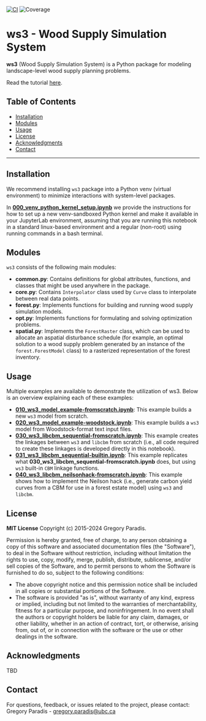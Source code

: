 [![CI](https://github.com/UBC-FRESH/ws3/actions/workflows/ci.yml/badge.svg)](https://github.com/UBC-FRESH/ws3/actions/workflows/ci.yml)
![Coverage](coverage.svg)

    
# ws3 - Wood Supply Simulation System

**ws3** (Wood Supply Simulation System) is a Python package for modeling landscape-level wood supply planning problems.

Read the tutorial [here](https://egh-ws3.readthedocs.io/en/latest/index.html).

## Table of Contents

- [Installation](#installation) 
- [Modules](#modules)
- [Usage](#usage)
- [License](#license)
- [Acknowledgments](#acknowledgments)
- [Contact](#contact)

---

## Installation

We recommend installing `ws3` package into a Python venv (virtual environment) to minimize interactions with system-level packages. 

In [**000_venv_python_kernel_setup.ipynb**](https://github.com/ghasemiegh/ws3/blob/dev/examples/000_venv_python_kernel_setup.ipynb) we provide the instructions for how to set up a new venv-sandboxed Python kernel and make it available in your JupyterLab environment, assuming that you are running this notebook in a standard linux-based environment and a regular (non-root) using running commands in a bash terminal. 

## Modules 

`ws3` consists of the following main modules:

- **common.py**: Contains definitions for global attributes, functions, and classes that might be used anywhere in the package.
- **core.py**: Contains `Interpolator` class used by ``Curve`` class to interpolate between real data points.
- **forest.py**: Implements functions for building and running wood supply simulation models.
- **opt.py**: Implements functions for formulating and solving optimization problems. 
- **spatial.py**: Implements the `ForestRaster` class, which can be used to allocate an aspatial disturbance schedule (for example, an optimal solution to a wood supply problem generated by an instance of the `forest.ForestModel` class) to a rasterized representation of the forest inventory.

## Usage 

Multiple examples are available to demonstrate the utilization of ws3. Below is an overview explaining each of these examples:

- [**010_ws3_model_example-fromscratch.ipynb**](https://github.com/ghasemiegh/ws3/blob/dev/examples/010_ws3_model_example-fromscratch.ipynb): This example builds a new `ws3` model from scratch.
- [**020_ws3_model_example-woodstock.ipynb**](https://github.com/ghasemiegh/ws3/blob/dev/examples/020_ws3_model_example-woodstock.ipynb): This example builds a `ws3` model from Woodstock-format text input files.
- [**030_ws3_libcbm_sequential-fromscratch.ipynb**](https://github.com/ghasemiegh/ws3/blob/dev/examples/030_ws3_libcbm_sequential-fromscratch.ipynb): This example creates the linkages between `ws3` and `libcbm` from scratch (i.e., all code required to create these linkages is developed directly in this notebook).
- [**031_ws3_libcbm_sequential-builtin.ipynb**](https://github.com/ghasemiegh/ws3/blob/dev/examples/031_ws3_libcbm_sequential-builtin.ipynb): This example replicates what **030_ws3_libcbm_sequential-fromscratch.ipynb** does, but using `ws3` built-in `CBM` linkage functions.
- [**040_ws3_libcbm_neilsonhack-fromscratch.ipynb**](https://github.com/ghasemiegh/ws3/blob/dev/examples/040_ws3_libcbm_neilsonhack-fromscratch.ipynb): This example shows how to implement the Neilson hack (i.e., generate carbon yield curves from a CBM for use in a forest estate model) using `ws3` and `libcbm`.

## License

**MIT License**
Copyright (c) 2015-2024 Gregory Paradis.

Permission is hereby granted, free of charge, to any person obtaining a copy of this software and associated documentation files (the "Software"), to deal in the Software without restriction, including without limitation the rights to use, copy, modify, merge, publish, distribute, sublicense, and/or sell copies of the Software, and to permit persons to whom the Software is furnished to do so, subject to the following conditions:

- The above copyright notice and this permission notice shall be included in all copies or substantial portions of the Software.
- The software is provided "as is", without warranty of any kind, express or implied, including but not limited to the warranties of merchantability, fitness for a particular purpose, and noninfringement. In no event shall the authors or copyright holders be liable for any claim, damages, or other liability, whether in an action of contract, tort, or otherwise, arising from, out of, or in connection with the software or the use or other dealings in the software.

## Acknowledgments

TBD

## Contact

For questions, feedback, or issues related to the project, please contact:
Gregory Paradis - gregory.paradis@ubc.ca
